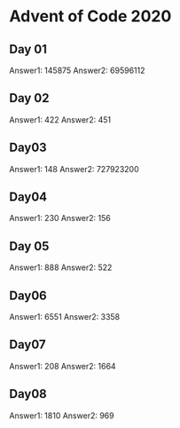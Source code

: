 # Advent of Code 2020

## Day 01

Answer1: 145875
Answer2: 69596112

## Day 02

Answer1: 422
Answer2: 451

## Day03

Answer1: 148
Answer2: 727923200

## Day04

Answer1: 230
Answer2: 156

## Day 05

Answer1: 888
Answer2: 522

## Day06

Answer1: 6551
Answer2: 3358

## Day07

Answer1: 208
Answer2: 1664

## Day08

Answer1: 1810
Answer2: 969
